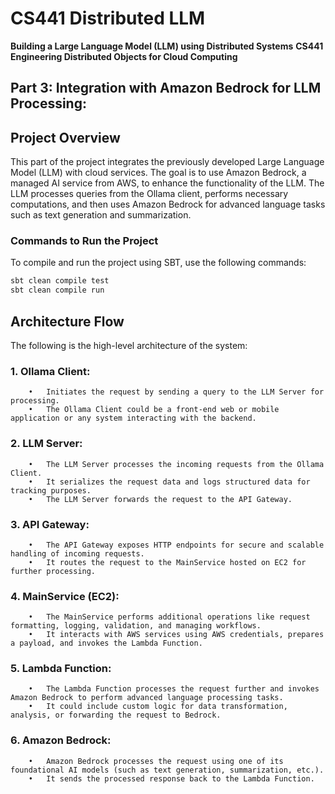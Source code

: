 # CS441 Distributed LLM
**Building a Large Language Model (LLM) using Distributed Systems**
**CS441 Engineering Distributed Objects for Cloud Computing**

## Part 3: Integration with Amazon Bedrock for LLM Processing:

## Project Overview
This part of the project integrates the previously developed Large Language Model (LLM) with cloud services. The goal is to use Amazon Bedrock, a managed AI service from AWS, to enhance the functionality of the LLM. The LLM processes queries from the Ollama client, performs necessary computations, and then uses Amazon Bedrock for advanced language tasks such as text generation and summarization.

### Commands to Run the Project

To compile and run the project using SBT, use the following commands:

```bash
sbt clean compile test
sbt clean compile run
```

## Architecture Flow

The following is the high-level architecture of the system:
###	1.	Ollama Client:
        •	Initiates the request by sending a query to the LLM Server for processing.
        •	The Ollama Client could be a front-end web or mobile application or any system interacting with the backend.
###	2.	LLM Server:
        •	The LLM Server processes the incoming requests from the Ollama Client.
        •	It serializes the request data and logs structured data for tracking purposes.
        •	The LLM Server forwards the request to the API Gateway.
###	3.	API Gateway:
        •	The API Gateway exposes HTTP endpoints for secure and scalable handling of incoming requests.
        •	It routes the request to the MainService hosted on EC2 for further processing.
###	4.	MainService (EC2):
        •	The MainService performs additional operations like request formatting, logging, validation, and managing workflows.
        •	It interacts with AWS services using AWS credentials, prepares a payload, and invokes the Lambda Function.
###	5.	Lambda Function:
        •	The Lambda Function processes the request further and invokes Amazon Bedrock to perform advanced language processing tasks.
        •	It could include custom logic for data transformation, analysis, or forwarding the request to Bedrock.
###	6.	Amazon Bedrock:
        •	Amazon Bedrock processes the request using one of its foundational AI models (such as text generation, summarization, etc.).
        •	It sends the processed response back to the Lambda Function.